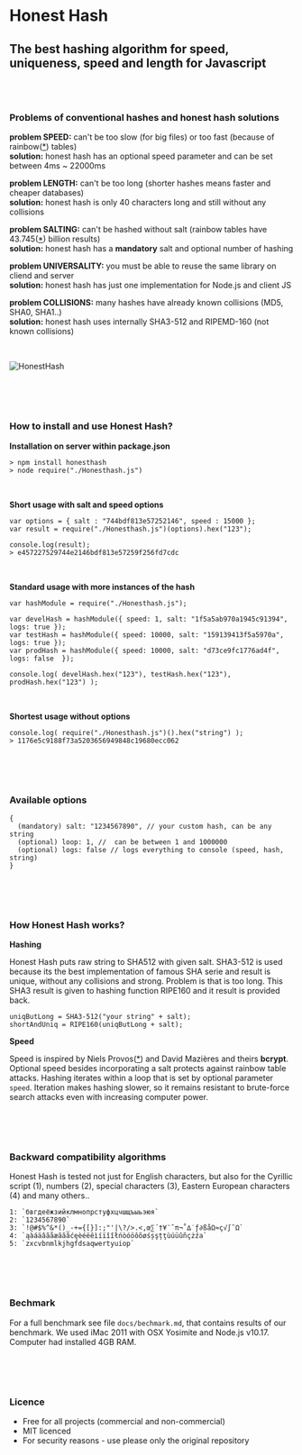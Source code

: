 # Honest Hash

## The best hashing algorithm for speed, uniqueness, speed and length for Javascript

<br/><br/>

### Problems of conventional hashes and honest hash solutions

**problem SPEED:** can't be too slow (for big files) or too fast (because of rainbow([*][1]) tables)<br>
**solution:** honest hash has an optional speed parameter and can be set between 4ms ~ 22000ms
 
**problem LENGTH:** can't be too long (shorter hashes means faster and cheaper databases)<br>
**solution:** honest hash is only 40 characters long and still without any collisions 

**problem SALTING:** can't be hashed without salt (rainbow tables have 43.745([*][2]) billion results)<br>
**solution:** honest hash has a **mandatory** salt and optional number of hashing

**problem UNIVERSALITY:** you must be able to reuse the same library on cliend and server<br>
**solution:** honest hash has just one implementation for Node.js and client JS

**problem COLLISIONS:** many hashes have already known collisions (MD5, SHA0, SHA1..)<br>
**solution:** honest hash uses internally SHA3-512 and RIPEMD-160 (not known collisions)

<br/>

![HonestHash](http://bit.ly/UFowHY "honest hash")

<br/><br/><br/>

### How to install and use Honest Hash?

**Installation on server within package.json**

    > npm install honesthash
    > node require("./Honesthash.js")

<br/>

**Short usage with salt and speed options**

    var options = { salt : "744bdf813e57252146", speed : 15000 };
    var result = require("./Honesthash.js")(options).hex("123");
    
    console.log(result);
    > e457227529744e2146bdf813e57259f256fd7cdc
    
<br/>
    
**Standard usage with more instances of the hash**

    var hashModule = require("./Honesthash.js");

    var develHash = hashModule({ speed: 1, salt: "1f5a5ab970a1945c91394", logs: true });
    var testHash = hashModule({ speed: 10000, salt: "159139413f5a5970a", logs: true });
    var prodHash = hashModule({ speed: 10000, salt: "d73ce9fc1776ad4f", logs: false  });

    console.log( develHash.hex("123"), testHash.hex("123"), prodHash.hex("123") );

<br/>

**Shortest usage without options**

    console.log( require("./Honesthash.js")().hex("string") );
    > 1176e5c9188f73a5203656949848c19680ecc062

<br/><br/><br/>

### Available options

    {
      (mandatory) salt: "1234567890", // your custom hash, can be any string
      (optional) loop: 1, //  can be between 1 and 1000000
      (optional) logs: false // logs everything to console (speed, hash, string)
    }

<br/><br/><br/>

### How Honest Hash works?

**Hashing**

Honest Hash puts raw string to SHA512 with given salt. SHA3-512 is used because its the best implementation
of famous SHA serie and result is unique, without any collisions and strong. Problem is that is too long. 
This SHA3 result is given to hashing function RIPE160 and it result is provided back.

    uniqButLong = SHA3-512("your string" + salt);
    shortAndUniq = RIPE160(uniqButLong + salt);
    
**Speed**  

Speed is inspired by Niels Provos([*][2]) and David Mazières and theirs **bcrypt**. Optional speed besides 
incorporating a salt protects against rainbow table attacks. Hashing iterates within a loop that is set by
optional parameter `speed`. Iteration makes hashing slower, so it remains resistant to brute-force search
attacks even with increasing computer power.

<br/><br/><br/>

### Backward compatibility algorithms

Honest Hash is tested not just for English characters, but also for the Cyrillic script (1), numbers (2), 
special characters (3), Eastern European characters (4) and many others..

    1: `бвгдеёжзийклмнопрстуфхцчшщъыьэюя`
    2: `1234567890`
    3: `!@#$%^&*()_-+={[}]:;"'|\?/>.<,œ∑´†¥¨ˆπ¬˚∆˙ƒ∂ßåΩ≈ç√∫˜Ω`
    4: `ąàáäâãåæăăâćęèéëêìíïîîłńòóöôõøśșşțţùúüûñçżźа`
    5: `zxcvbnmlkjhgfdsaqwertyuiop`

<br/><br/><br/>

### Bechmark

For a full benchmark see file `docs/bechmark.md`, that contains results of our benchmark. We used iMac 2011
with OSX Yosimite and Node.js v10.17. Computer had installed 4GB RAM.

<br/><br/><br/>

### Licence

 - Free for all projects (commercial and non-commercial)
 - MIT licenced
 - For security reasons - use please only the original repository

<br/>

 [1]: http://en.wikipedia.org/wiki/Rainbow_table  "Check what is a rainbow table on Wikipedia"
 [2]: http://www.hashkiller.co.uk/  "Try to crack your own MD5 hash"
 [3]: http://en.wikipedia.org/wiki/Niels_Provos "Niels is a researcher in the areas of secure systems"
 [4]: http://en.wikipedia.org/wiki/Avalanche_effect
 [5]: http://en.wikipedia.org/wiki/Pigeonhole_principle